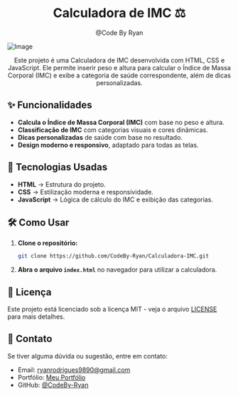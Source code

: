<h1 align="center">
  Calculadora de IMC ⚖️
</h1>

<p align="center"> @Code By Ryan</p>

![Image](https://github.com/user-attachments/assets/imagem-exemplo.png)

<p align="center">Este projeto é uma Calculadora de IMC desenvolvida com HTML, CSS e JavaScript. Ele permite inserir peso e altura para calcular o Índice de Massa Corporal (IMC) e exibe a categoria de saúde correspondente, além de dicas personalizadas.</p>

## ✨ Funcionalidades  

- **Calcula o Índice de Massa Corporal (IMC)** com base no peso e altura.  
- **Classificação de IMC** com categorias visuais e cores dinâmicas.  
- **Dicas personalizadas** de saúde com base no resultado.  
- **Design moderno e responsivo**, adaptado para todas as telas.  

## 🚀 Tecnologias Usadas  

- **HTML** → Estrutura do projeto.  
- **CSS** → Estilização moderna e responsividade.  
- **JavaScript** → Lógica de cálculo do IMC e exibição das categorias.  

## 🛠️ Como Usar  

1. **Clone o repositório:**  
    ```bash
    git clone https://github.com/CodeBy-Ryan/Calculadora-IMC.git
    ```
2. **Abra o arquivo `index.html`** no navegador para utilizar a calculadora.  

## 📜 Licença  

Este projeto está licenciado sob a licença MIT - veja o arquivo [LICENSE](LICENSE) para mais detalhes.  

## 📩 Contato  

Se tiver alguma dúvida ou sugestão, entre em contato:  
- Email: ryanrodrigues9890@gmail.com  
- Portfólio: [Meu Portfólio](https://codebyryan.vercel.app/)  
- GitHub: [@CodeBy-Ryan](https://github.com/CodeBy-Ryan)  
